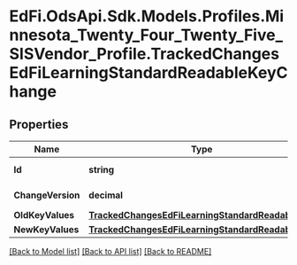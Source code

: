 # EdFi.OdsApi.Sdk.Models.Profiles.Minnesota_Twenty_Four_Twenty_Five_SISVendor_Profile.TrackedChangesEdFiLearningStandardReadableKeyChange

## Properties

Name | Type | Description | Notes
------------ | ------------- | ------------- | -------------
**Id** | **string** | Resource identifier | [optional] 
**ChangeVersion** | **decimal** | Change version | [optional] 
**OldKeyValues** | [**TrackedChangesEdFiLearningStandardReadableKey**](TrackedChangesEdFiLearningStandardReadableKey.md) |  | [optional] 
**NewKeyValues** | [**TrackedChangesEdFiLearningStandardReadableKey**](TrackedChangesEdFiLearningStandardReadableKey.md) |  | [optional] 

[[Back to Model list]](../README.md#documentation-for-models) [[Back to API list]](../README.md#documentation-for-api-endpoints) [[Back to README]](../README.md)

